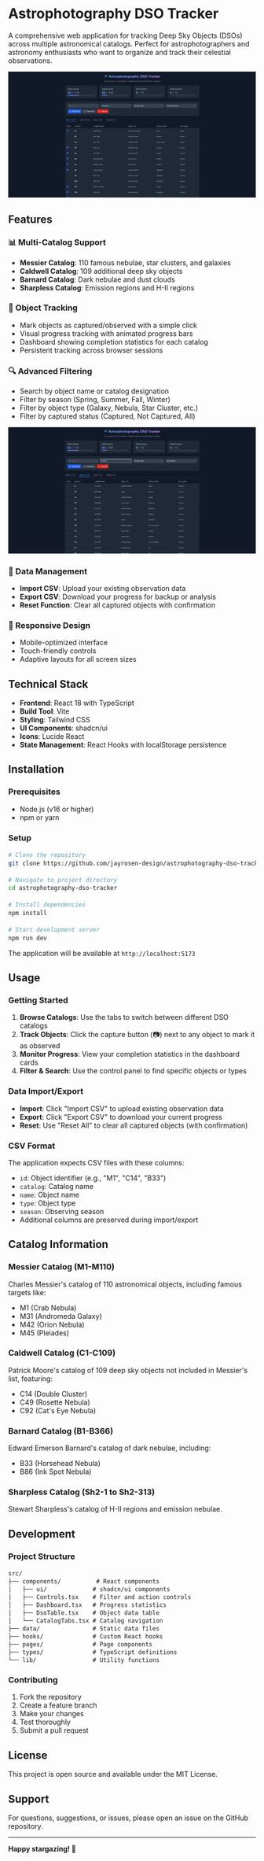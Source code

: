 
# Astrophotography DSO Tracker

A comprehensive web application for tracking Deep Sky Objects (DSOs) across multiple astronomical catalogs. Perfect for astrophotographers and astronomy enthusiasts who want to organize and track their celestial observations.

![Messier View](https://github.com/jayrosen-design/astrophotography-dso-tracker/blob/main/public/Screenshot%202025-06-26%20084205.png)

## Features

### 📊 Multi-Catalog Support
- **Messier Catalog**: 110 famous nebulae, star clusters, and galaxies
- **Caldwell Catalog**: 109 additional deep sky objects
- **Barnard Catalog**: Dark nebulae and dust clouds
- **Sharpless Catalog**: Emission regions and H-II regions

### 🎯 Object Tracking
- Mark objects as captured/observed with a simple click
- Visual progress tracking with animated progress bars
- Dashboard showing completion statistics for each catalog
- Persistent tracking across browser sessions

### 🔍 Advanced Filtering
- Search by object name or catalog designation
- Filter by season (Spring, Summer, Fall, Winter)
- Filter by object type (Galaxy, Nebula, Star Cluster, etc.)
- Filter by captured status (Captured, Not Captured, All)

![Filtered View](https://github.com/jayrosen-design/astrophotography-dso-tracker/blob/main/public/Screenshot%202025-06-26%20084230.png)

### 📁 Data Management
- **Import CSV**: Upload your existing observation data
- **Export CSV**: Download your progress for backup or analysis
- **Reset Function**: Clear all captured objects with confirmation

### 📱 Responsive Design
- Mobile-optimized interface
- Touch-friendly controls
- Adaptive layouts for all screen sizes

## Technical Stack

- **Frontend**: React 18 with TypeScript
- **Build Tool**: Vite
- **Styling**: Tailwind CSS
- **UI Components**: shadcn/ui
- **Icons**: Lucide React
- **State Management**: React Hooks with localStorage persistence

## Installation

### Prerequisites
- Node.js (v16 or higher)
- npm or yarn

### Setup
```bash
# Clone the repository
git clone https://github.com/jayrosen-design/astrophotography-dso-tracker.git

# Navigate to project directory
cd astrophotography-dso-tracker

# Install dependencies
npm install

# Start development server
npm run dev
```

The application will be available at `http://localhost:5173`

## Usage

### Getting Started
1. **Browse Catalogs**: Use the tabs to switch between different DSO catalogs
2. **Track Objects**: Click the capture button (📷) next to any object to mark it as observed
3. **Monitor Progress**: View your completion statistics in the dashboard cards
4. **Filter & Search**: Use the control panel to find specific objects or types

### Data Import/Export
- **Import**: Click "Import CSV" to upload existing observation data
- **Export**: Click "Export CSV" to download your current progress
- **Reset**: Use "Reset All" to clear all captured objects (with confirmation)

### CSV Format
The application expects CSV files with these columns:
- `id`: Object identifier (e.g., "M1", "C14", "B33")
- `catalog`: Catalog name
- `name`: Object name
- `type`: Object type
- `season`: Observing season
- Additional columns are preserved during import/export

## Catalog Information

### Messier Catalog (M1-M110)
Charles Messier's catalog of 110 astronomical objects, including famous targets like:
- M1 (Crab Nebula)
- M31 (Andromeda Galaxy)
- M42 (Orion Nebula)
- M45 (Pleiades)

### Caldwell Catalog (C1-C109)
Patrick Moore's catalog of 109 deep sky objects not included in Messier's list, featuring:
- C14 (Double Cluster)
- C49 (Rosette Nebula)
- C92 (Cat's Eye Nebula)

### Barnard Catalog (B1-B366)
Edward Emerson Barnard's catalog of dark nebulae, including:
- B33 (Horsehead Nebula)
- B86 (Ink Spot Nebula)

### Sharpless Catalog (Sh2-1 to Sh2-313)
Stewart Sharpless's catalog of H-II regions and emission nebulae.

## Development

### Project Structure
```
src/
├── components/          # React components
│   ├── ui/             # shadcn/ui components
│   ├── Controls.tsx    # Filter and action controls
│   ├── Dashboard.tsx   # Progress statistics
│   ├── DsoTable.tsx    # Object data table
│   └── CatalogTabs.tsx # Catalog navigation
├── data/               # Static data files
├── hooks/              # Custom React hooks
├── pages/              # Page components
├── types/              # TypeScript definitions
└── lib/                # Utility functions
```

### Contributing
1. Fork the repository
2. Create a feature branch
3. Make your changes
4. Test thoroughly
5. Submit a pull request

## License

This project is open source and available under the MIT License.

## Support

For questions, suggestions, or issues, please open an issue on the GitHub repository.

---

**Happy stargazing! 🌟**
